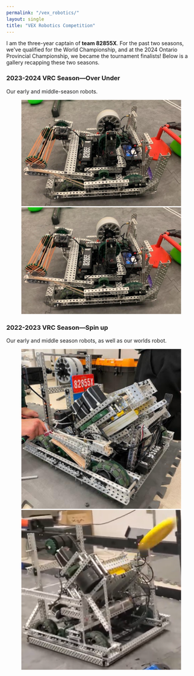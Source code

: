 ```yaml
---
permalink: "/vex_robotics/"
layout: single
title: "VEX Robotics Competition"
---
```

I am the three-year captain of **team 82855X**. For the past two seasons, we've qualified for the World Championship, and at the 2024 Ontario Provincial Championship, we became the tournament finalists! Below is a gallery recapping these two seasons.

### 2023-2024 VRC Season—Over Under
Our early and middle-season robots.
<figure class="half">
    <a href="../assets/images/robotics/season2024/v1.png"><img src="../assets/images/robotics/season2024/v1.png"></a>
    <a href="../assets/images/robotics/season2024/v1.png"><img src="../assets/images/robotics/season2024/v1.png"></a>
</figure>


### 2022-2023 VRC Season—Spin up
Our early and middle season robots, as well as our worlds robot.
<figure class="half">
    <a href="../assets/images/robotics/season2023/v1.png"><img src="../assets/images/robotics/season2023/v1.png"></a>
    <a href="../assets/images/robotics/season2023/v2.png"><img src="../assets/images/robotics/season2023/v2.png"></a>
</figure>